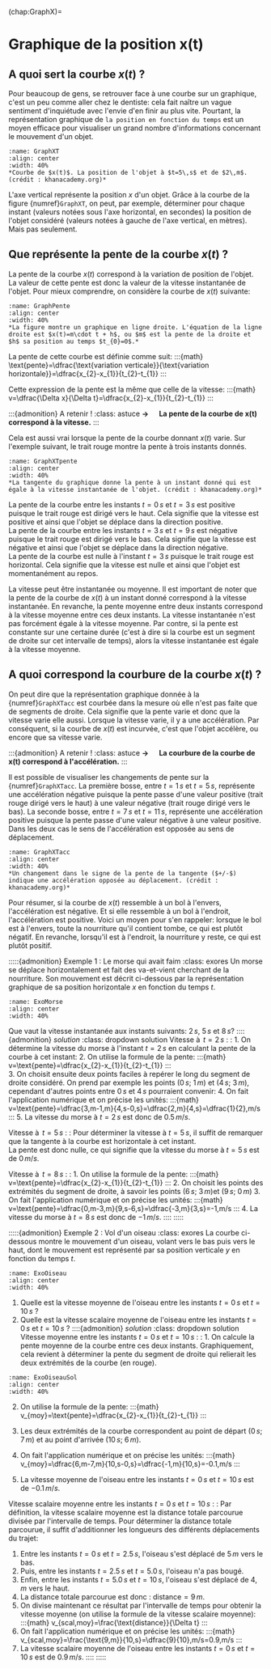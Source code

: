 (chap:GraphX)=
# Graphique de la position x(t)
## A quoi sert la courbe $x(t)$ ?
Pour beaucoup de gens, se retrouver face à une courbe sur un graphique, c'est un peu comme aller chez le dentiste: cela fait naître un vague sentiment d'inquiétude avec l'envie d'en finir au plus vite. Pourtant, la représentation graphique de `la position en fonction du temps` est un moyen efficace pour visualiser un grand nombre d'informations concernant le mouvement d'un objet.
```{figure} figures/GraphXT.jpg
:name: GraphXT
:align: center
:width: 40%
*Courbe de $x(t)$. La position de l'objet à $t=5\,s$ et de $2\,m$. (crédit : khanacademy.org)*
```
L'axe vertical représente la position $x$ d'un objet. Grâce à la courbe de la figure {numref}`GraphXT`, on peut, par exemple, déterminer pour chaque instant (valeurs notées sous l'axe horizontal, en secondes) la position de l'objet considéré (valeurs notées à gauche de l'axe vertical, en mètres). Mais pas seulement.

## Que représente la pente de la courbe $x(t)$ ?
La pente de la courbe $x(t)$ correspond à la variation de position de l'objet. La valeur de cette pente est donc la valeur de la vitesse instantanée de l'objet. Pour mieux comprendre, on considère la courbe de $x(t)$ suivante:
```{figure} figures/GraphPente.jpg
:name: GraphPente
:align: center
:width: 40%
*La figure montre un graphique en ligne droite. L'équation de la ligne droite est $x(t)=m\cdot t + h$, ou $m$ est la pente de la droite et $h$ sa position au temps $t_{0}=0$.*
```
La pente de cette courbe est définie comme suit: 
:::{math}
\text{pente}=\dfrac{\text{variation verticale}}{\text{variation horizontale}}=\dfrac{x_{2}-x_{1}}{t_{2}-t_{1}}
:::

Cette expression de la pente est la même que celle de la vitesse: 
:::{math}
v=\dfrac{\Delta x}{\Delta t}=\dfrac{x_{2}-x_{1}}{t_{2}-t_{1}}
:::

:::{admonition} A retenir !
:class: astuce
$\boldsymbol{\rightarrow}\quad$ **La pente de la courbe de $\boldsymbol{x(t)}$ correspond à la vitesse.**
:::

Cela est aussi vrai lorsque la pente de la courbe donnant $x(t)$ varie. Sur l'exemple suivant, le trait rouge montre la pente à trois instants donnés.
```{figure} figures/GraphXTpente.jpg
:name: GraphXTpente
:align: center
:width: 40%
*La tangente du graphique donne la pente à un instant donné qui est égale à la vitesse instantanée de l'objet. (crédit : khanacademy.org)*
```

La pente de la courbe entre les instants $t=0\,s$ et $t=3\,s$ est positive puisque le trait rouge est dirigé vers le haut. Cela signifie que la vitesse est positive et ainsi que l'objet se déplace dans la direction positive.\
La pente de la courbe entre les instants $t=3\,s$ et $t=9\,s$ est négative puisque le trait rouge est dirigé vers le bas. Cela signifie que la vitesse est négative et ainsi que l'objet se déplace dans la direction négative.\
La pente de la courbe est nulle à l'instant $t=3\,s$ puisque le trait rouge est horizontal. Cela signifie que la vitesse est nulle et ainsi que l'objet est momentanément au repos.

La vitesse peut être instantanée ou moyenne. Il est important de noter que la pente de la courbe de $x(t)$ à un instant donné correspond à la vitesse instantanée. En revanche, la pente moyenne entre deux instants correspond à la vitesse moyenne entre ces deux instants. La vitesse instantanée n'est pas forcément égale à la vitesse moyenne. Par contre, si la pente est constante sur une certaine durée (c'est à dire si la courbe est un segment de droite sur cet intervalle de temps), alors la vitesse instantanée est égale à la vitesse moyenne.

## A quoi correspond la courbure de la courbe $x(t)$ ?
On peut dire que la représentation graphique donnée à la {numref}`GraphXTacc` est courbée dans la mesure où elle n'est pas faite que de segments de droite. Cela signifie que la pente varie et donc que la vitesse varie elle aussi. Lorsque la vitesse varie, il y a une accélération. Par conséquent, si la courbe de $x(t)$ est incurvée, c'est que l'objet accélère, ou encore que sa vitesse varie.

:::{admonition} A retenir !
:class: astuce 
$\boldsymbol{\rightarrow}\quad$ **La courbure de la courbe de $\boldsymbol{x(t)}$ correspond à l'accélération.**
:::

Il est possible de visualiser les changements de pente sur la {numref}`GraphXTacc`. La première bosse, entre $t=1\,s$ et $t=5\,s$, représente une accélération négative puisque la pente passe d'une valeur positive (trait rouge dirigé vers le haut) à une valeur négative (trait rouge dirigé vers le bas). La seconde bosse, entre $t=7\,s$ et $t=11\,s$, représente une accélération positive puisque la pente passe d'une valeur négative à une valeur positive. Dans les deux cas le sens de l'accélération est opposée au sens de déplacement.
```{figure} figures/GraphXTacc.jpg
:name: GraphXTacc
:align: center
:width: 40%
*Un changement dans le signe de la pente de la tangente ($+/-$) indique une accélération opposée au déplacement. (crédit : khanacademy.org)*
```
Pour résumer, si la courbe de $x(t)$ ressemble à un bol à l'envers, l'accélération est négative. Et si elle ressemble à un bol à l'endroit, l'accélération est positive. Voici un moyen pour s'en rappeler: lorsque le bol est à l'envers, toute la nourriture qu'il contient tombe, ce qui est plutôt négatif. En revanche, lorsqu'il est à l'endroit, la nourriture y reste, ce qui est plutôt positif.

:::::{admonition} Exemple 1 : Le morse qui avait faim
:class: exores
Un morse se déplace horizontalement et fait des va-et-vient cherchant de la nourriture. Son mouvement est décrit ci-dessous par la représentation graphique de sa position horizontale $x$ en fonction du temps $t$.
```{figure} figures/ExoMorse.jpg
:name: ExoMorse
:align: center
:width: 40%
```
Que vaut la vitesse instantanée aux instants suivants: $2\,s$, $5\,s$ et $8\,s$?
::::{admonition} *solution*
:class: dropdown solution
Vitesse à $\,t=2\,s$ :
: 1. On détermine la vitesse du morse à l'instant $t =2\,s$ en calculant la pente de la courbe à cet instant:
  2. On utilise la formule de la pente:
  :::{math}
  v=\text{pente}=\dfrac{x_{2}-x_{1}}{t_{2}-t_{1}}
  :::		
  3. On choisit ensuite deux points faciles à repérer le long du segment de droite considéré. On prend par exemple les points ($0\,s$; $1\,m$) et ($4\,s$; $3\,m$), cependant d'autres points entre $0\,s$ et $4\,s$ pourraient convenir:
  4. On fait l'application numérique et on précise les unités:
  :::{math}
  v=\text{pente}=\dfrac{3\,m-1\,m}{4\,s-0\,s}=\dfrac{2\,m}{4\,s}=\dfrac{1}{2}\,m/s
  :::
  5. La vitesse du morse à $t=2\,s$ est donc de $0.5\,m/s$.

Vitesse à $\,t=5\,s$ :
: Pour déterminer la vitesse à $t=5\,s$, il suffit de remarquer que la tangente à la courbe est horizontale à cet instant.\
La pente est donc nulle, ce qui signifie que la vitesse du morse à $t=5\,s$ est de $0\,m/s$.

Vitesse à $\,t=8\,s$ :
: 1. On utilise la formule de la pente:
  :::{math}
  v=\text{pente}=\dfrac{x_{2}-x_{1}}{t_{2}-t_{1}}
  :::
  2. On choisit les points des extrémités du segment de droite, à savoir les points ($6\,s$; $3\,m$)et ($9\,s$; $0\,m$)
  3. On fait l'application numérique et on précise les unités:
  :::{math}
	v=\text{pente}=\dfrac{0\,m-3\,m}{9\,s-6\,s}=\dfrac{-3\,m}{3\,s}=-1\,m/s
  :::
  4. La vitesse du morse à $t=8\,s$ est donc de $-1\,m/s$.
::::
:::::

:::::{admonition} Exemple 2 : Vol d'un oiseau
:class: exores
La courbe ci-dessous montre le mouvement d'un oiseau, volant vers le bas puis vers le haut, dont le mouvement est représenté par sa position verticale $y$ en fonction du temps $t$.
```{figure} figures/ExoOiseau.jpg
:name: ExoOiseau
:align: center
:width: 40%
```
1. Quelle est la vitesse moyenne de l'oiseau entre les instants $t=0\,s$ et $t=10\,s$ ?
2. Quelle est la vitesse scalaire moyenne de l'oiseau entre les instants $t=0\,s$ et $t=10\,s$ ?
::::{admonition} *solution*
:class: dropdown solution
Vitesse moyenne entre les instants $t=0\,s$ et $t=10\,s$ :
:  1. On calcule la pente moyenne de la courbe entre ces deux instants. Graphiquement, cela revient à déterminer la pente du segment de droite qui relierait les deux extrémités de la courbe (en rouge).

  ```{figure} figures/ExoOiseauSol.jpg
  :name: ExoOiseauSol
  :align: center
  :width: 40%
  ```
   2. On utilise la formule de la pente:
   :::{math}
   v_{moy}=\text{pente}=\dfrac{x_{2}-x_{1}}{t_{2}-t_{1}}
   :::	
  
   3. Les deux extrémités de la courbe correspondent au point de départ ($0\,s$; $7\,m$) et au point d'arrivée ($10\,s$; $6\,m$).
   4. On fait l'application numérique et on précise les unités:
   :::{math}
   v_{moy}=\dfrac{6\,m-7\,m}{10\,s-0\,s}=\dfrac{-1\,m}{10\,s}=-0.1\,m/s
   :::		
   5. La vitesse moyenne de l'oiseau entre les instants $t=0\,s$ et $t=10\,s$ est de $-0.1\,m/s$.

Vitesse scalaire moyenne entre les instants $t=0\,s$ et $t=10\,s$ :
:  Par définition, la vitesse scalaire moyenne est la distance totale parcourue divisée par l'intervalle de temps. Pour déterminer la distance totale parcourue, il suffit d'additionner les longueurs des différents déplacements du trajet:
   1. Entre les instants $t=0\,s$ et $t=2.5\,s$, l'oiseau s'est déplacé de $5\,m$ vers le bas.
   2. Puis, entre les instants $t=2.5\,s$ et $t=5.0\,s$, l'oiseau n'a pas bougé.
   3. Enfin, entre les instants $t=5.0\,s$ et $t=10\,s$, l'oiseau s'est déplacé de $4,m$ vers le haut.
   4. La distance totale parcourue est donc : $\text{distance}=9\,m$.
   5. On divise maintenant ce résultat par l'intervalle de temps pour obtenir la vitesse moyenne (on utilise la formule de la vitesse scalaire moyenne):
	:::{math}
	v_{scal\,moy}=\frac{\text{distance}}{\Delta t}
	:::
   6. On fait l'application numérique et on précise les unités:
	:::{math}
	v_{scal\,moy}=\frac{\text{9\,m}}{10\,s}=\dfrac{9}{10}\,m/s=0.9\,m/s
	:::
   7. La vitesse scalaire moyenne de l'oiseau entre les instants $t=0\,s$ et $t=10\,s$ est de $0.9\,m/s$.
::::
:::::
